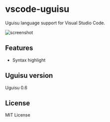 # vscode-uguisu
Uguisu language support for Visual Studio Code.

<img alt="screenshot" src="https://raw.githubusercontent.com/uguisu-dev/vscode-uguisu/master/screenshot.png" />

## Features
- Syntax highlight

## Uguisu version
Uguisu 0.6

## License
MIT License
